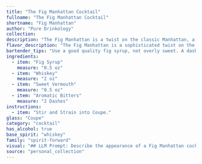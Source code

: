 ```yaml
---
title: "The Fig Manhattan Cocktail"
fullname: "The Fig Manhattan Cocktail"
shortname: "Fig Manhattan"
author: "Pure Drinkology"
collection:
description: "The Fig Manhattan is a twist on the classic Manhattan, a member of the Whiskey Cocktail family. This modern variation, likely born in the 2010s,  uses fig syrup to add a unique sweetness and complexity, showcasing the versatility of the Manhattan's base recipe. "
flavor_description: "The Fig Manhattan is a sophisticated twist on the classic. The fig syrup brings a sweet, jammy richness, balancing the dryness of the whiskey and vermouth.  Aromatic bitters add a subtle complexity, hinting at spice and citrus. Expect a smooth, velvety texture and a finish that lingers on the palate with notes of dried fruit and a whisper of smoke. "
bartender_tips: "Use a good quality fig syrup, not overly sweet. A dash of Angostura bitters is key.  Chill the glass beforehand for a crisp drink.  Stir, don't shake, to maintain the clarity and texture of the fig syrup.  A single cherry garnish adds elegance. "
ingredients:
  - item: "Fig Syrup"
    measure: "0.5 oz"
  - item: "Whiskey"
    measure: "2 oz"
  - item: "Sweet Vermouth"
    measure: "0.5 oz"
  - item: "Aromatic Bitters"
    measure: "2 Dashes"
instructions:
  - item: "Stir and Strain into Coupe."
glass: "Coupe"
category: "cocktail"
has_alcohol: true
base_spirit: "whiskey"
family: "spirit-forward"
visual: "## LLM Prompt: Describe the appearance of a Fig Manhattan cocktail.**Imagine a Fig Manhattan cocktail, a sophisticated twist on the classic. It's made with:*** **Fig Syrup:** A deep, rich amber color, hinting at the sweetness and depth of the fig.* **Whiskey:** A golden hue, adding a warmth and complexity to the cocktail.* **Sweet Vermouth:** A pale straw color, bringing a touch of sweetness and herbaceous notes.* **Aromatic Bitters:** A hint of dark brown, adding complexity and a subtle bitterness to the drink. **Describe the cocktail's appearance in detail, including:*** **Color:** Is it a deep amber, a rich mahogany, or something else entirely?* **Clarity:** Is it clear, slightly cloudy, or layered with different hues?* **Texture:** Is it smooth and silky, or does it have a slightly oily sheen?* **Garnish:** What garnish would enhance the visual appeal of this cocktail? **Consider the overall impression of the Fig Manhattan cocktail. Is it elegant and sophisticated, rustic and earthy, or something else altogether?** "
source: "personal_collection"
---
```


